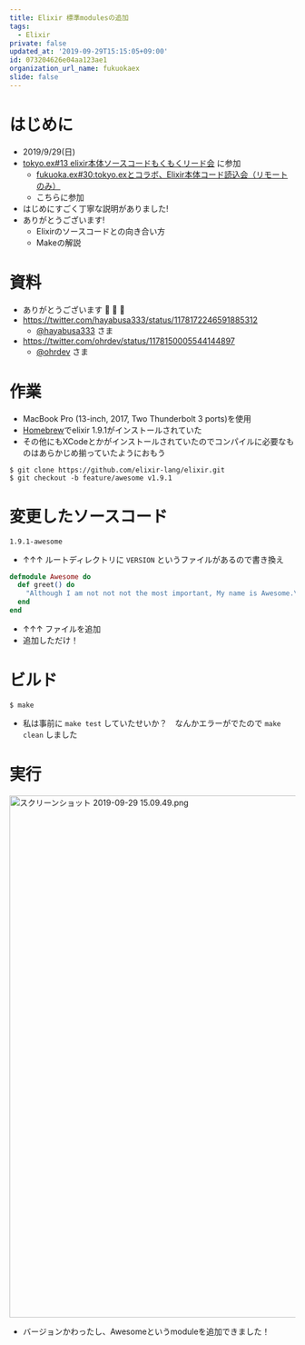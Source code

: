 ```yaml
---
title: Elixir 標準modulesの追加
tags:
  - Elixir
private: false
updated_at: '2019-09-29T15:15:05+09:00'
id: 073204626e04aa123ae1
organization_url_name: fukuokaex
slide: false
---
```

# はじめに
- 2019/9/29(日)
- [tokyo.ex#13 elixir本体ソースコードもくもくリード会](https://beam-lang.connpass.com/event/148476/) に参加
    - [fukuoka.ex#30:tokyo.exとコラボ、Elixir本体コード読込会（リモートのみ）](https://fukuokaex.connpass.com/event/148581/)
    - こちらに参加
- はじめにすごく丁寧な説明がありました!
- ありがとうございます!
    - Elixirのソースコードとの向き合い方
    - Makeの解説

# 資料
- ありがとうございます :bow: :bow: :bow: 
- https://twitter.com/hayabusa333/status/1178172246591885312
  - [@hayabusa333](https://twitter.com/hayabusa333) さま
- https://twitter.com/ohrdev/status/1178150005544144897
  - [@ohrdev](https://twitter.com/ohrdev) さま

# 作業
- MacBook Pro (13-inch, 2017, Two Thunderbolt 3 ports)を使用
- [Homebrew](https://brew.sh/index_ja)でelixir 1.9.1がインストールされていた
- その他にもXCodeとかがインストールされていたのでコンパイルに必要なものはあらかじめ揃っていたようにおもう

```
$ git clone https://github.com/elixir-lang/elixir.git
$ git checkout -b feature/awesome v1.9.1
```

# 変更したソースコード
```txt:VERSION
1.9.1-awesome
```
- ↑↑↑ ルートディレクトリに `VERSION` というファイルがあるので書き換え

```Elixir:lib/elixir/lib/awesome.ex
defmodule Awesome do
  def greet() do
    "Although I am not not not the most important, My name is Awesome.\nYou call me Osamu.\n@torifukukaiou is my Twitter account.\nYes, I was born to love Elixir!!!\nHow wonderful life is while Elixir is in the world!!!"
  end
end
```
- ↑↑↑ ファイルを追加
- 追加しただけ！

# ビルド
```
$ make
```
- 私は事前に `make test` していたせいか？　なんかエラーがでたので `make clean` しました

# 実行

<img width="919" alt="スクリーンショット 2019-09-29 15.09.49.png" src="https://qiita-image-store.s3.ap-northeast-1.amazonaws.com/0/131808/5c035eb1-4748-0eaf-28d4-f1f271c676c0.png">

- バージョンかわったし、Awesomeというmoduleを追加できました！


